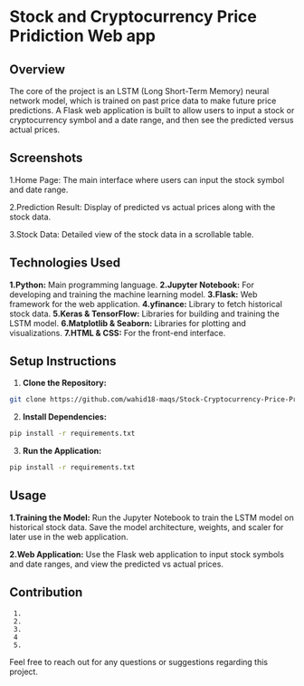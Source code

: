 # Stock and Cryptocurrency Price Pridiction Web app

## Overview
The core of the project is an LSTM (Long Short-Term Memory) neural network model, which is trained on past price data to make future price predictions. A Flask web application is built to allow users to input a stock or cryptocurrency symbol and a date range, and then see the predicted versus actual prices.

## Screenshots

1.Home Page: The main interface where users can input the stock symbol and date range.

2.Prediction Result: Display of predicted vs actual prices along with the stock data.

3.Stock Data: Detailed view of the stock data in a scrollable table.

## Technologies Used
**1.Python:** Main programming language.
**2.Jupyter Notebook:** For developing and training the machine learning model.
**3.Flask:** Web framework for the web application.
**4.yfinance:** Library to fetch historical stock data.
**5.Keras & TensorFlow:** Libraries for building and training the LSTM model.
**6.Matplotlib & Seaborn:** Libraries for plotting and visualizations.
**7.HTML & CSS:** For the front-end interface. 

## Setup Instructions
1. **Clone the Repository:**
```bash
git clone https://github.com/wahid18-maqs/Stock-Cryptocurrency-Price-Pridiction.git
```

2. **Install Dependencies:**
```bash
pip install -r requirements.txt
```

3. **Run the Application:**
```bash
pip install -r requirements.txt
```
## Usage

**1.Training the Model:**
     Run the Jupyter Notebook to train the LSTM model on historical stock data. Save the model architecture, weights, and scaler for later use in the web application.

**2.Web Application:**
    Use the Flask web application to input stock symbols and date ranges, and view the predicted vs actual prices.

## Contribution
     1.
     2.
     3.
     4
     5.

Feel free to reach out for any questions or suggestions regarding this project.
  

